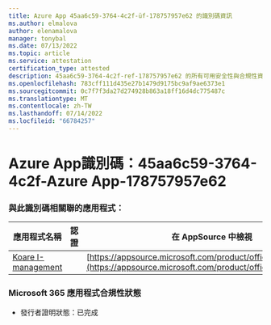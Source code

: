 ```yaml
---
title: Azure App 45aa6c59-3764-4c2f-üf-178757957e62 的識別碼資訊
ms.author: elmalova
author: elenamalova
manager: tonybal
ms.date: 07/13/2022
ms.topic: article
ms.service: attestation
certification_type: attested
description: 45aa6c59-3764-4c2f-ref-178757957e62 的所有可用安全性與合規性資訊。
ms.openlocfilehash: 783cff111d435e27b1479d9175bc9af9ae6373e1
ms.sourcegitcommit: 0c7f7f3da27d274928b863a18ff16d4dc775487c
ms.translationtype: MT
ms.contentlocale: zh-TW
ms.lasthandoff: 07/14/2022
ms.locfileid: "66784257"
---
```

# <a name="azure-app-id-45aa6c59-3764-4c2f-abef-178757957e62"></a>Azure App識別碼：45aa6c59-3764-4c2f-Azure App-178757957e62


### <a name="apps-associated-with-this-id"></a>與此識別碼相關聯的應用程式：
| **應用程式名稱** | **認證** | **在 AppSource 中檢視** |
|--------------|---------------|-----------------------|
| [Koare I-management](../forward/WA200004224.md) |  | [https://appsource.microsoft.com/product/office/WA200004224](https://appsource.microsoft.com/product/office/WA200004224) |

### <a name="microsoft-365-app-compliance-status"></a>Microsoft 365 應用程式合規性狀態
- 發行者證明狀態：已完成
